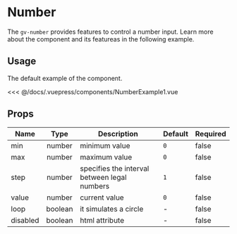 # Number

The `gv-number` provides features to control a number input. Learn more about the component and its featureas in the following example.

## Usage

The default example of the component.

<number-example-1 />

<<< @/docs/.vuepress/components/NumberExample1.vue

## Props

| Name     |  Type   | Description                                  | Default | Required |
| -------- | :-----: | -------------------------------------------- | ------- | -------- |
| min      | number  | minimum value                                | `0`     | false    |
| max      | number  | maximum value                                | `0`     | false    |
| step     | number  | specifies the interval between legal numbers | `1`     | false    |
| value    | number  | current value                                | `0`     | false    |
| loop     | boolean | it simulates a circle                        | -       | false    |
| disabled | boolean | html attribute                               | -       | false    |

